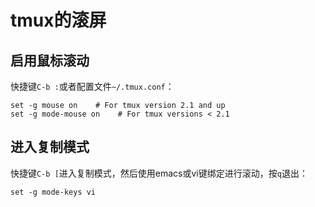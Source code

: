 # tmux的滚屏

## 启用鼠标滚动

快捷键`C-b :`或者配置文件`~/.tmux.conf`：
```
set -g mouse on    # For tmux version 2.1 and up
set -g mode-mouse on    # For tmux versions < 2.1
```

## 进入复制模式

快捷键`C-b [`进入复制模式，然后使用emacs或vi键绑定进行滚动，按`q`退出：
```
set -g mode-keys vi
```
